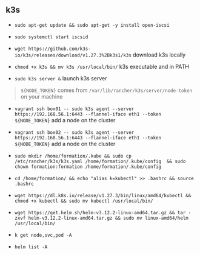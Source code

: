 ## k3s

- `sudo apt-get update && sudo apt-get -y install open-iscsi`

- `sudo systemctl start iscsid`

- `wget https://github.com/k3s-io/k3s/releases/download/v1.27.3%2Bk3s1/k3s` download k3s locally 

- `chmod +x k3s && mv k3s /usr/local/bin/` k3s executable and in PATH

- `sudo k3s server &` launch k3s server

> `${NODE_TOKEN}` comes from `/var/lib/rancher/k3s/server/node-token` on your machine

- `vagrant ssh box01 -- sudo k3s agent --server https://192.168.56.1:6443 --flannel-iface eth1 --token ${NODE_TOKEN}`  add a node on the cluster

- `vagrant ssh box02 -- sudo k3s agent --server https://192.168.56.1:6443 --flannel-iface eth1 --token ${NODE_TOKEN}`  add a node on the cluster

- `sudo mkdir /home/formation/.kube && sudo cp /etc/rancher/k3s/k3s.yaml /home/formation/.kube/config  && sudo chown formation:formation /home/formation/.kube/config`

- `cd /home/formation/ && echo "alias k=kubectl" >> .bashrc && source .bashrc`

- `wget https://dl.k8s.io/release/v1.27.3/bin/linux/amd64/kubectl && chmod +x kubectl && sudo mv kubectl /usr/local/bin/`

- `wget https://get.helm.sh/helm-v3.12.2-linux-amd64.tar.gz && tar -zxvf helm-v3.12.2-linux-amd64.tar.gz && sudo mv linux-amd64/helm /usr/local/bin/`

- `k get node,svc,pod -A`

- `helm list -A`

